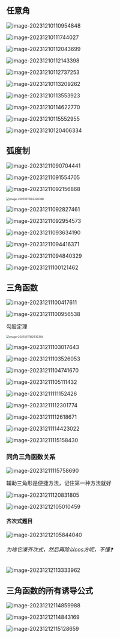 ## 任意角

![image-20231210110954848](/Users/yuebinghui/Documents/program/github/note/images/image-20231210110954848.png)



![image-20231210111744027](/Users/yuebinghui/Documents/program/github/note/images/image-20231210111744027.png)



![image-20231210112043699](/Users/yuebinghui/Documents/program/github/note/images/image-20231210112043699.png)



![image-20231210112143398](/Users/yuebinghui/Documents/program/github/note/images/image-20231210112143398.png)



![image-20231210112737253](/Users/yuebinghui/Documents/program/github/note/images/image-20231210112737253.png)



![image-20231210113209262](/Users/yuebinghui/Documents/program/github/note/images/image-20231210113209262.png)



![image-20231210113553923](/Users/yuebinghui/Documents/program/github/note/images/image-20231210113553923.png)



![image-20231210114622770](/Users/yuebinghui/Documents/program/github/note/images/image-20231210114622770.png)

![image-20231210115552955](/Users/yuebinghui/Documents/program/github/note/images/image-20231210115552955.png)



![image-20231210120406334](/Users/yuebinghui/Documents/program/github/note/images/image-20231210120406334.png)

## 弧度制

![image-20231211090704441](/Users/yuebinghui/Documents/program/github/note/images/image-20231211090704441.png)

![image-20231211091554705](/Users/yuebinghui/Documents/program/github/note/images/image-20231211091554705.png)

![image-20231211092156868](/Users/yuebinghui/Documents/program/github/note/images/image-20231211092156868.png)

<img src="/Users/yuebinghui/Documents/program/github/note/images/image-20231211092326366.png" alt="image-20231211092326366" style="zoom:50%;" />

![image-20231211092827461](/Users/yuebinghui/Documents/program/github/note/images/image-20231211092827461.png)

![image-20231211092954573](/Users/yuebinghui/Documents/program/github/note/images/image-20231211092954573.png)

![image-20231211093634190](/Users/yuebinghui/Documents/program/github/note/images/image-20231211093634190.png)

![image-20231211094416371](/Users/yuebinghui/Documents/program/github/note/images/image-20231211094416371.png)

![image-20231211094840329](/Users/yuebinghui/Documents/program/github/note/images/image-20231211094840329.png)

![image-20231211100121462](/Users/yuebinghui/Documents/program/github/note/images/image-20231211100121462.png)

## 三角函数

![image-20231211100417611](/Users/yuebinghui/Documents/program/github/note/images/image-20231211100417611.png)

![image-20231211100956538](/Users/yuebinghui/Documents/program/github/note/images/image-20231211100956538.png)

勾股定理

<img src="/Users/yuebinghui/Documents/program/github/note/images/image-20231211102530384.png" alt="image-20231211102530384" style="zoom:50%;" />

![image-20231211103017643](/Users/yuebinghui/Documents/program/github/note/images/image-20231211103017643.png)

![image-20231211103526053](/Users/yuebinghui/Documents/program/github/note/images/image-20231211103526053.png)

![image-20231211104741670](/Users/yuebinghui/Documents/program/github/note/images/image-20231211104741670.png)

![image-20231211105111432](/Users/yuebinghui/Documents/program/github/note/images/image-20231211105111432.png)

![image-20231211111152426](/Users/yuebinghui/Documents/program/github/note/images/image-20231211111152426.png)

![image-20231211112301774](/Users/yuebinghui/Documents/program/github/note/images/image-20231211112301774.png)

![image-20231211112618671](/Users/yuebinghui/Documents/program/github/note/images/image-20231211112618671.png)

![image-20231211114423022](/Users/yuebinghui/Documents/program/github/note/images/image-20231211114423022.png)

![image-20231211115158430](/Users/yuebinghui/Documents/program/github/note/images/image-20231211115158430.png)

### 同角三角函数关系

![image-20231211115758690](/Users/yuebinghui/Documents/program/github/note/images/image-20231211115758690.png)

辅助三角形是便捷方法，记住第一种方法就好

![image-20231211120831805](/Users/yuebinghui/Documents/program/github/note/images/image-20231211120831805.png)

![image-20231212105010459](/Users/yuebinghui/Documents/program/github/note/images/image-20231212105010459.png)

#### 齐次式题目

![image-20231212105844040](/Users/yuebinghui/Documents/program/github/note/images/image-20231212105844040.png)

###### 为啥它凑齐次式，然后再除以cos方呢，不懂❓

![image-20231212113333962](/Users/yuebinghui/Documents/program/github/note/images/image-20231212113333962.png)

## 三角函数的所有诱导公式

![image-20231212114859988](/Users/yuebinghui/Documents/program/github/note/images/image-20231212114859988.png)

![image-20231212114843169](/Users/yuebinghui/Documents/program/github/note/images/image-20231212114843169.png)



![image-20231212115128659](/Users/yuebinghui/Documents/program/github/note/images/image-20231212115128659.png)